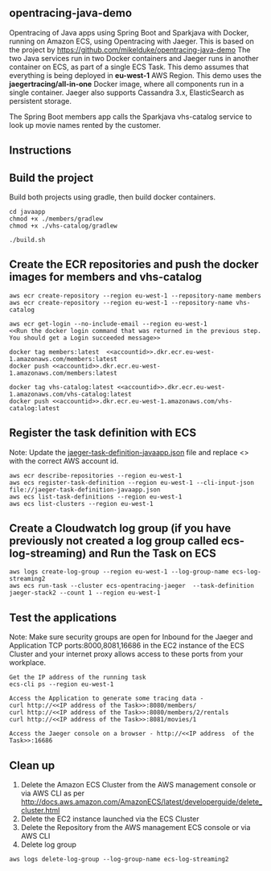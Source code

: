 ## opentracing-java-demo
Opentracing of Java apps using Spring Boot and Sparkjava with Docker, running on Amazon ECS, using Opentracing with Jaeger. This is based on the project by https://github.com/mikelduke/opentracing-java-demo The two Java services run in two Docker containers and Jaeger runs in another container on ECS, as part of a single ECS Task. This demo assumes that everything is being deployed in **eu-west-1** AWS Region. This demo uses the **jaegertracing/all-in-one** Docker image, where all components run in a single container. Jaeger also supports Cassandra 3.x, ElasticSearch as persistent storage.

The Spring Boot members app calls the Sparkjava vhs-catalog service to look up movie names rented by the customer.

## Instructions

## Build the project
Build both projects using gradle, then build docker containers.
```
cd javaapp
chmod +x ./members/gradlew
chmod +x ./vhs-catalog/gradlew

./build.sh
```
## Create the ECR repositories and push the docker images for members and vhs-catalog
```
aws ecr create-repository --region eu-west-1 --repository-name members
aws ecr create-repository --region eu-west-1 --repository-name vhs-catalog

aws ecr get-login --no-include-email --region eu-west-1
<<Run the docker login command that was returned in the previous step. You should get a Login succeeded message>>

docker tag members:latest  <<accountid>>.dkr.ecr.eu-west-1.amazonaws.com/members:latest
docker push <<accountid>>.dkr.ecr.eu-west-1.amazonaws.com/members:latest

docker tag vhs-catalog:latest <<accountid>>.dkr.ecr.eu-west-1.amazonaws.com/vhs-catalog:latest
docker push <<accountid>>.dkr.ecr.eu-west-1.amazonaws.com/vhs-catalog:latest
```
## Register the task definition with ECS

Note: Update the [jaeger-task-definition-javaapp.json](https://github.com/aws-samples/ecs-opentracing/blob/master/javaapp/jaeger-task-definition-javaapp.json) file and replace <<awsaccountid>> with the correct AWS account id.
```
aws ecr describe-repositories --region eu-west-1
aws ecs register-task-definition --region eu-west-1 --cli-input-json file://jaeger-task-definition-javaapp.json
aws ecs list-task-definitions --region eu-west-1
aws ecs list-clusters --region eu-west-1
```

## Create a Cloudwatch log group (if you have previously not created a log group called ecs-log-streaming) and Run the Task on ECS
```
aws logs create-log-group --region eu-west-1 --log-group-name ecs-log-streaming2
aws ecs run-task --cluster ecs-opentracing-jaeger  --task-definition jaeger-stack2 --count 1 --region eu-west-1
```


## Test the applications
Note: Make sure security groups are open for Inbound for the Jaeger and Application TCP ports:8000,8081,16686 in the EC2 instance of the ECS Cluster and your internet proxy allows access to these ports from your workplace.

```
Get the IP address of the running task
ecs-cli ps --region eu-west-1

Access the Application to generate some tracing data -
curl http://<<IP address of the Task>>:8080/members/
curl http://<<IP address of the Task>>:8080/members/2/rentals
curl http://<<IP address of the Task>>:8081/movies/1

Access the Jaeger console on a browser - http://<<IP address  of the Task>>:16686
```

## Clean up
1. Delete the Amazon ECS Cluster from the AWS management console or via AWS CLI as per http://docs.aws.amazon.com/AmazonECS/latest/developerguide/delete_cluster.html
2. Delete the EC2 instance launched via the ECS Cluster
2. Delete the Repository from the AWS management ECS console or via AWS CLI
3. Delete log group
```
aws logs delete-log-group --log-group-name ecs-log-streaming2
```
